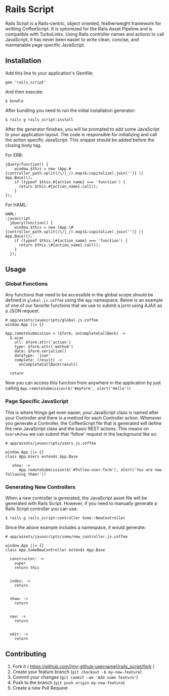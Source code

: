 # Rails Script

Rails Script is a Rails-centric, object oriented, featherweight framework for writting CoffeeScript.  It is optomized for the Rails Asset Pipeline and is compatible with TurboLinks.  Using Rails controller names and actions to call JavaScript, it has never been easier to write clean, concise, and maintanable page specific JavaScript.

## Installation

Add this line to your application's Gemfile:

    gem 'rails_script'

And then execute:

    $ bundle
    
After bundling you need to run the initial installation generator:

    $ rails g rails_script:install
    
After the generator finishes, you will be prompted to add some JavaScript to your application layout.  The code is responsible for initializing and call the action specific JavaScript.  This snippet should be added before the closing body tag.

For ERB:
```
jQuery(function() {
    window.$this = new (App.#{controller_path.split(/\/|_/).map(&:capitalize).join('')} || App.Base)();
    if (typeof $this.#{action_name} === 'function') {
      return $this.#{action_name}.call();
    }
});
```

For HAML:
```
HAML:
:javascript
  jQuery(function() {
    window.$this = new (App.\#{controller_path.split(/\/|_/).map(&:capitalize).join('')} || App.Base)();
    if (typeof $this.\#{action_name} === 'function') {
      return $this.\#{action_name}.call();
    }
  });
```

## Usage

### Global Functions

Any functions that need to be accessible in the global scope should be defined in ```global.js.coffee``` using the ```App``` namespace.  Below is an example of one of our favorite functions that we use to submit a jorm using AJAX as a JSON request.

```
# app/assets/javascripts/global.js.coffee
window.App ||= {}

App.remoteSubmission = ($form, onCompleteCallBack) ->
  $.ajax
    url: $form.attr('action')
    type: $form.attr('method')
    data: $form.serialize()
    dataType: 'json'
    complete: (result) ->
      onCompleteCallBack(result)

  return
```

Now you can access this function from anywhere in the application by just calling ```App.remoteSubmission($('#myForm', alert('Hello'))```


### Page Specific JavaScript

This is where things get even easier, your JavaScript class is named after your Controller and there is a method for each Controller action.  Whenever you generate a Controller, the CoffeeScript file that is generated will define the new JavaScript class and the basic REST actions.  This means on ```Users#show``` we can submit that 'follow' request in the background like so:

```
# app/assets/javascripts/users.js.coffee

window.App ||= {}
class App.Users extends App.Base

   show: ->
      App.remoteSubmission($('#follow-user-form'), alert('You are now following them!'))
```


### Generating New Controllers

When a new controller is generated, the JavaScript asset file will be generated with Rails Script.  However, if you need to manually generate a Rails Script controller you can use:

    $ rails g rails_script:controller Some::NewController
    
Since the above example includes a namespace, it would generate:

```
# app/assets/javascripts/some/new_controller.js.coffee

window.App ||= {}
class App.SomeNewController extends App.Base

  constructor: ->
    super
    return this


  index: ->
    return


  show: ->
    return


  new: ->
    return


  edit: ->
    return
```


## Contributing

1. Fork it ( https://github.com/[my-github-username]/rails_script/fork )
2. Create your feature branch (`git checkout -b my-new-feature`)
3. Commit your changes (`git commit -am 'Add some feature'`)
4. Push to the branch (`git push origin my-new-feature`)
5. Create a new Pull Request
